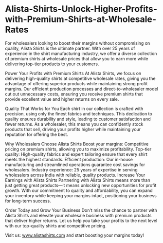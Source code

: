 # Alista-Shirts-Unlock-Higher-Profits-with-Premium-Shirts-at-Wholesale-Rates
For wholesalers looking to boost their margins without compromising on quality, Alista Shirts is the ultimate partner. With over 25 years of experience in the shirt manufacturing industry, we offer a diverse collection of premium shirts at wholesale prices that allow you to earn more while delivering top-tier products to your customers.

Power Your Profits with Premium Shirts
At Alista Shirts, we focus on delivering high-quality shirts at competitive wholesale rates, giving you the advantage of offering superior products while maintaining strong profit margins. Our efficient production processes and direct-to-wholesaler model cut out unnecessary costs, ensuring you receive premium shirts that provide excellent value and higher returns on every sale.

Quality That Works for You
Each shirt in our collection is crafted with precision, using only the finest fabrics and techniques. This dedication to quality ensures durability and style, leading to customer satisfaction and fewer returns. As a wholesaler, this means you can confidently stock products that sell, driving your profits higher while maintaining your reputation for offering the best.

Why Wholesalers Choose Alista Shirts
Boost your margins: Competitive pricing on premium shirts, allowing you to maximize profitability.
Top-tier quality: High-quality fabrics and expert tailoring ensure that every shirt meets the highest standards.
Efficient production: Our in-house manufacturing and streamlined operations guarantee cost savings for wholesalers.
Industry experience: 25 years of expertise in serving wholesalers across India with reliable, quality products.
Increase Your Earnings with Alista Shirts
Partnering with Alista Shirts means more than just getting great products—it means unlocking new opportunities for profit growth. With our commitment to quality and affordability, you can expand your inventory while keeping your margins intact, positioning your business for long-term success.

Order Today and Grow Your Business
Don't miss the chance to partner with Alista Shirts and elevate your wholesale business with premium products that deliver higher returns. Let us help you take your profits to the next level with our top-quality shirts and competitive pricing.

Visit us: www.alistashirts.com and start boosting your margins today!
